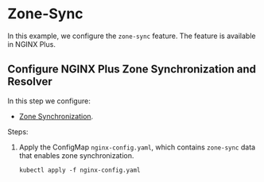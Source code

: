 # Zone-Sync

In this example, we configure the `zone-sync` feature. The feature is available in NGINX Plus.

## Configure NGINX Plus Zone Synchronization and Resolver

In this step we configure:

- [Zone Synchronization](https://docs.nginx.com/nginx/admin-guide/high-availability/zone_sync/).

Steps:

1. Apply the ConfigMap `nginx-config.yaml`, which contains `zone-sync` data that enables zone synchronization.

    ```console
    kubectl apply -f nginx-config.yaml
    ```
